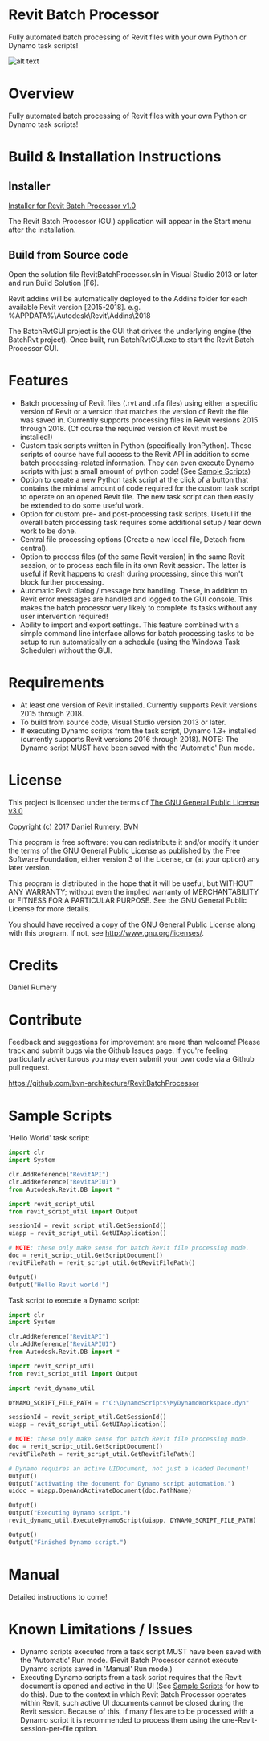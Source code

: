 
# Revit Batch Processor

Fully automated batch processing of Revit files with your own Python or Dynamo task scripts!

![alt text](BatchRvt_Screenshot.png)

# Overview

Fully automated batch processing of Revit files with your own Python or Dynamo task scripts!

# Build & Installation Instructions

## Installer

[Installer for Revit Batch Processor v1.0](https://github.com/bvn-architecture/RevitBatchProcessor/releases/download/2018.03.15/RevitBatchProcessorSetup.exe)

The Revit Batch Processor (GUI) application will appear in the Start menu after the installation.

## Build from Source code

Open the solution file RevitBatchProcessor.sln in Visual Studio 2013 or later and run Build Solution (F6).

Revit addins will be automatically deployed to the Addins folder for each available Revit version [2015-2018]. e.g. %APPDATA%\Autodesk\Revit\Addins\2018

The BatchRvtGUI project is the GUI that drives the underlying engine (the BatchRvt project). Once built, run BatchRvtGUI.exe to start the Revit Batch Processor GUI.

# Features

- Batch processing of Revit files (.rvt and .rfa files) using either a specific version of Revit or a version that matches the version of Revit the file was saved in. Currently supports processing files in Revit versions 2015 through 2018. (Of course the required version of Revit must be installed!)
- Custom task scripts written in Python (specifically IronPython). These scripts of course have full access to the Revit API in addition to some batch processing-related information. They can even execute Dynamo scripts with just a small amount of python code! (See [Sample Scripts](#sample-scripts))
- Option to create a new Python task script at the click of a button that contains the minimal amount of code required for the custom task script to operate on an opened Revit file. The new task script can then easily be extended to do some useful work.
- Option for custom pre- and post-processing task scripts. Useful if the overall batch processing task requires some additional setup / tear down work to be done.
- Central file processing options (Create a new local file, Detach from central).
- Option to process files (of the same Revit version) in the same Revit session, or to process each file in its own Revit session. The latter is useful if Revit happens to crash during processing, since this won't block further processing.
- Automatic Revit dialog / message box handling. These, in addition to Revit error messages are handled and logged to the GUI console. This makes the batch processor very likely to complete its tasks without any user intervention required!
- Ability to import and export settings. This feature combined with a simple command line interface allows for batch processing tasks to be setup to run automatically on a schedule (using the Windows Task Scheduler) without the GUI.

# Requirements

- At least one version of Revit installed. Currently supports Revit versions 2015 through 2018.
- To build from source code, Visual Studio version 2013 or later.
- If executing Dynamo scripts from the task script, Dynamo 1.3+ installed (currently supports Revit versions 2016 through 2018). NOTE: The Dynamo script MUST have been saved with the 'Automatic' Run mode.

# License

This project is licensed under the terms of [The GNU General Public License v3.0](https://www.gnu.org/licenses/gpl.html)

Copyright (c) 2017  Daniel Rumery, BVN

This program is free software: you can redistribute it and/or modify
it under the terms of the GNU General Public License as published by
the Free Software Foundation, either version 3 of the License, or
(at your option) any later version.

This program is distributed in the hope that it will be useful,
but WITHOUT ANY WARRANTY; without even the implied warranty of
MERCHANTABILITY or FITNESS FOR A PARTICULAR PURPOSE.  See the
GNU General Public License for more details.

You should have received a copy of the GNU General Public License
along with this program.  If not, see <http://www.gnu.org/licenses/>.

# Credits

Daniel Rumery

# Contribute

Feedback and suggestions for improvement are more than welcome! Please track and submit bugs via the Github Issues page. If you're feeling particularly adventurous you may even submit your own code via a Github pull request.

<https://github.com/bvn-architecture/RevitBatchProcessor>

# Sample Scripts

'Hello World' task script:

```python
import clr
import System

clr.AddReference("RevitAPI")
clr.AddReference("RevitAPIUI")
from Autodesk.Revit.DB import *

import revit_script_util
from revit_script_util import Output

sessionId = revit_script_util.GetSessionId()
uiapp = revit_script_util.GetUIApplication()

# NOTE: these only make sense for batch Revit file processing mode.
doc = revit_script_util.GetScriptDocument()
revitFilePath = revit_script_util.GetRevitFilePath()

Output()
Output("Hello Revit world!")
```

Task script to execute a Dynamo script:

```python
import clr
import System

clr.AddReference("RevitAPI")
clr.AddReference("RevitAPIUI")
from Autodesk.Revit.DB import *

import revit_script_util
from revit_script_util import Output

import revit_dynamo_util

DYNAMO_SCRIPT_FILE_PATH = r"C:\DynamoScripts\MyDynamoWorkspace.dyn"

sessionId = revit_script_util.GetSessionId()
uiapp = revit_script_util.GetUIApplication()

# NOTE: these only make sense for batch Revit file processing mode.
doc = revit_script_util.GetScriptDocument()
revitFilePath = revit_script_util.GetRevitFilePath()

# Dynamo requires an active UIDocument, not just a loaded Document!
Output()
Output("Activating the document for Dynamo script automation.")
uidoc = uiapp.OpenAndActivateDocument(doc.PathName)

Output()
Output("Executing Dynamo script.")
revit_dynamo_util.ExecuteDynamoScript(uiapp, DYNAMO_SCRIPT_FILE_PATH)

Output()
Output("Finished Dynamo script.")
```

# Manual

Detailed instructions to come!

# Known Limitations / Issues

- Dynamo scripts executed from a task script MUST have been saved with the 'Automatic' Run mode. (Revit Batch Processor cannot execute Dynamo scripts saved in 'Manual' Run mode.)
- Executing Dynamo scripts from a task script requires that the Revit document is opened and active in the UI (See [Sample Scripts](#sample-scripts) for how to do this). Due to the context in which Revit Batch Processor operates within Revit, such active UI documents cannot be closed during the Revit session. Because of this, if many files are to be processed with a Dynamo script it is recommended to process them using the one-Revit-session-per-file option.

<!---

# Release Notes

[ TO DO ]

--->

